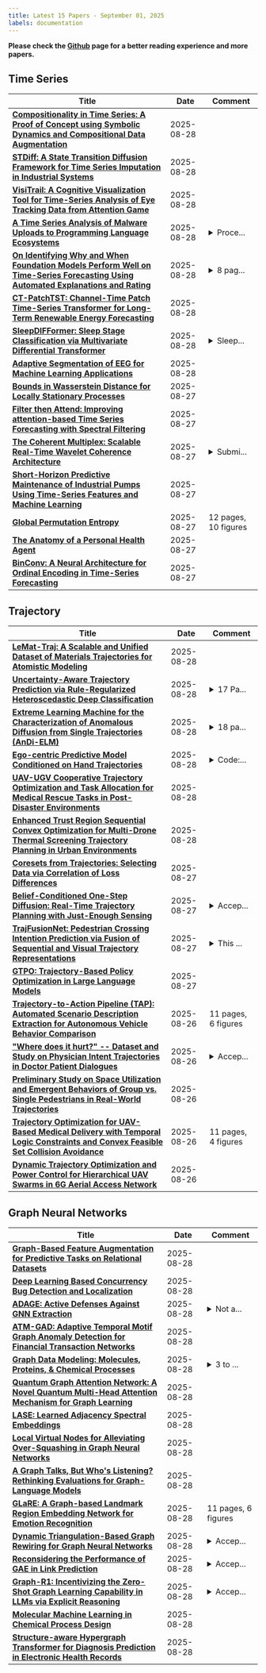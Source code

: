 ```yaml
---
title: Latest 15 Papers - September 01, 2025
labels: documentation
---
```

**Please check the [Github](https://github.com/zezhishao/MTS_Daily_ArXiv) page for a better reading experience and more papers.**

## Time Series
| **Title** | **Date** | **Comment** |
| --- | --- | --- |
| **[Compositionality in Time Series: A Proof of Concept using Symbolic Dynamics and Compositional Data Augmentation](http://arxiv.org/abs/2508.20656v1)** | 2025-08-28 |  |
| **[STDiff: A State Transition Diffusion Framework for Time Series Imputation in Industrial Systems](http://arxiv.org/abs/2508.19011v2)** | 2025-08-28 |  |
| **[VisiTrail: A Cognitive Visualization Tool for Time-Series Analysis of Eye Tracking Data from Attention Game](http://arxiv.org/abs/2508.20522v1)** | 2025-08-28 |  |
| **[A Time Series Analysis of Malware Uploads to Programming Language Ecosystems](http://arxiv.org/abs/2504.15695v2)** | 2025-08-28 | <details><summary>Proce...</summary><p>Proceedings of the 20th International Conference on Availability, Reliability and Security (ARES 2025), Ghent, Springer, pp. 269-285. Please note that this version diverges from the publisher's definite version. A new version will be uploaded once the publisher's embargo period is over</p></details> |
| **[On Identifying Why and When Foundation Models Perform Well on Time-Series Forecasting Using Automated Explanations and Rating](http://arxiv.org/abs/2508.20437v1)** | 2025-08-28 | <details><summary>8 pag...</summary><p>8 pages, 5 Tables, 5 Figures, AI Trustworthiness and Risk Assessment for Challenged Contexts (ATRACC), Appendix</p></details> |
| **[CT-PatchTST: Channel-Time Patch Time-Series Transformer for Long-Term Renewable Energy Forecasting](http://arxiv.org/abs/2501.08620v3)** | 2025-08-28 |  |
| **[SleepDIFFormer: Sleep Stage Classification via Multivariate Differential Transformer](http://arxiv.org/abs/2508.15215v2)** | 2025-08-28 | <details><summary>Sleep...</summary><p>SleepDIFFormer 8 Pages</p></details> |
| **[Adaptive Segmentation of EEG for Machine Learning Applications](http://arxiv.org/abs/2508.20336v1)** | 2025-08-28 |  |
| **[Bounds in Wasserstein Distance for Locally Stationary Processes](http://arxiv.org/abs/2412.03414v2)** | 2025-08-27 |  |
| **[Filter then Attend: Improving attention-based Time Series Forecasting with Spectral Filtering](http://arxiv.org/abs/2508.20206v1)** | 2025-08-27 |  |
| **[The Coherent Multiplex: Scalable Real-Time Wavelet Coherence Architecture](http://arxiv.org/abs/2508.19994v1)** | 2025-08-27 | <details><summary>Submi...</summary><p>Submitted to International Symposium for Signal Processing 2025</p></details> |
| **[Short-Horizon Predictive Maintenance of Industrial Pumps Using Time-Series Features and Machine Learning](http://arxiv.org/abs/2508.19974v1)** | 2025-08-27 |  |
| **[Global Permutation Entropy](http://arxiv.org/abs/2508.19955v1)** | 2025-08-27 | 12 pages, 10 figures |
| **[The Anatomy of a Personal Health Agent](http://arxiv.org/abs/2508.20148v1)** | 2025-08-27 |  |
| **[BinConv: A Neural Architecture for Ordinal Encoding in Time-Series Forecasting](http://arxiv.org/abs/2505.24595v3)** | 2025-08-27 |  |

## Trajectory
| **Title** | **Date** | **Comment** |
| --- | --- | --- |
| **[LeMat-Traj: A Scalable and Unified Dataset of Materials Trajectories for Atomistic Modeling](http://arxiv.org/abs/2508.20875v1)** | 2025-08-28 |  |
| **[Uncertainty-Aware Trajectory Prediction via Rule-Regularized Heteroscedastic Deep Classification](http://arxiv.org/abs/2504.13111v3)** | 2025-08-28 | <details><summary>17 Pa...</summary><p>17 Pages, 9 figures. Accepted to Robotics: Science and Systems(RSS), 2025</p></details> |
| **[Extreme Learning Machine for the Characterization of Anomalous Diffusion from Single Trajectories (AnDi-ELM)](http://arxiv.org/abs/2105.02597v2)** | 2025-08-28 | <details><summary>18 pa...</summary><p>18 pages, 7 figures. Author's Accepted Manuscript of a published article in J. Phys. A: Math. Theor. 54: 334002 (2021). https://doi.org/10.1088/1751-8121/ac13dd</p></details> |
| **[Ego-centric Predictive Model Conditioned on Hand Trajectories](http://arxiv.org/abs/2508.19852v2)** | 2025-08-28 | <details><summary>Code:...</summary><p>Code: github.com/showlab/Ego-PM</p></details> |
| **[UAV-UGV Cooperative Trajectory Optimization and Task Allocation for Medical Rescue Tasks in Post-Disaster Environments](http://arxiv.org/abs/2506.06136v2)** | 2025-08-28 |  |
| **[Enhanced Trust Region Sequential Convex Optimization for Multi-Drone Thermal Screening Trajectory Planning in Urban Environments](http://arxiv.org/abs/2506.06012v3)** | 2025-08-28 |  |
| **[Coresets from Trajectories: Selecting Data via Correlation of Loss Differences](http://arxiv.org/abs/2508.20230v1)** | 2025-08-27 |  |
| **[Belief-Conditioned One-Step Diffusion: Real-Time Trajectory Planning with Just-Enough Sensing](http://arxiv.org/abs/2508.12166v2)** | 2025-08-27 | <details><summary>Accep...</summary><p>Accepted to CoRL 2025 (Conference on Robot Learning)</p></details> |
| **[TrajFusionNet: Pedestrian Crossing Intention Prediction via Fusion of Sequential and Visual Trajectory Representations](http://arxiv.org/abs/2508.19866v1)** | 2025-08-27 | <details><summary>This ...</summary><p>This work has been submitted to IEEE Transactions on Intelligent Vehicles for possible publication</p></details> |
| **[GTPO: Trajectory-Based Policy Optimization in Large Language Models](http://arxiv.org/abs/2508.03772v3)** | 2025-08-27 |  |
| **[Trajectory-to-Action Pipeline (TAP): Automated Scenario Description Extraction for Autonomous Vehicle Behavior Comparison](http://arxiv.org/abs/2502.20353v2)** | 2025-08-26 | 11 pages, 6 figures |
| **["Where does it hurt?" -- Dataset and Study on Physician Intent Trajectories in Doctor Patient Dialogues](http://arxiv.org/abs/2508.19077v1)** | 2025-08-26 | <details><summary>Accep...</summary><p>Accepted at ECAI 2025</p></details> |
| **[Preliminary Study on Space Utilization and Emergent Behaviors of Group vs. Single Pedestrians in Real-World Trajectories](http://arxiv.org/abs/2508.18939v1)** | 2025-08-26 |  |
| **[Trajectory Optimization for UAV-Based Medical Delivery with Temporal Logic Constraints and Convex Feasible Set Collision Avoidance](http://arxiv.org/abs/2506.06038v2)** | 2025-08-26 | 11 pages, 4 figures |
| **[Dynamic Trajectory Optimization and Power Control for Hierarchical UAV Swarms in 6G Aerial Access Network](http://arxiv.org/abs/2508.18702v1)** | 2025-08-26 |  |

## Graph Neural Networks
| **Title** | **Date** | **Comment** |
| --- | --- | --- |
| **[Graph-Based Feature Augmentation for Predictive Tasks on Relational Datasets](http://arxiv.org/abs/2508.20986v1)** | 2025-08-28 |  |
| **[Deep Learning Based Concurrency Bug Detection and Localization](http://arxiv.org/abs/2508.20911v1)** | 2025-08-28 |  |
| **[ADAGE: Active Defenses Against GNN Extraction](http://arxiv.org/abs/2503.00065v3)** | 2025-08-28 | <details><summary>Not a...</summary><p>Not all authors have given their explicit consent</p></details> |
| **[ATM-GAD: Adaptive Temporal Motif Graph Anomaly Detection for Financial Transaction Networks](http://arxiv.org/abs/2508.20829v1)** | 2025-08-28 |  |
| **[Graph Data Modeling: Molecules, Proteins, & Chemical Processes](http://arxiv.org/abs/2508.19356v2)** | 2025-08-28 | <details><summary>3 to ...</summary><p>3 to 4 hours read time. 73 pages. 35 figures</p></details> |
| **[Quantum Graph Attention Network: A Novel Quantum Multi-Head Attention Mechanism for Graph Learning](http://arxiv.org/abs/2508.17630v3)** | 2025-08-28 |  |
| **[LASE: Learned Adjacency Spectral Embeddings](http://arxiv.org/abs/2412.17734v2)** | 2025-08-28 |  |
| **[Local Virtual Nodes for Alleviating Over-Squashing in Graph Neural Networks](http://arxiv.org/abs/2508.20597v1)** | 2025-08-28 |  |
| **[A Graph Talks, But Who's Listening? Rethinking Evaluations for Graph-Language Models](http://arxiv.org/abs/2508.20583v1)** | 2025-08-28 |  |
| **[GLaRE: A Graph-based Landmark Region Embedding Network for Emotion Recognition](http://arxiv.org/abs/2508.20579v1)** | 2025-08-28 | 11 pages, 6 figures |
| **[Dynamic Triangulation-Based Graph Rewiring for Graph Neural Networks](http://arxiv.org/abs/2508.19071v2)** | 2025-08-28 | <details><summary>Accep...</summary><p>Accepted to CIKM 2025</p></details> |
| **[Reconsidering the Performance of GAE in Link Prediction](http://arxiv.org/abs/2411.03845v4)** | 2025-08-28 | <details><summary>Accep...</summary><p>Accepted at CIKM 2025</p></details> |
| **[Graph-R1: Incentivizing the Zero-Shot Graph Learning Capability in LLMs via Explicit Reasoning](http://arxiv.org/abs/2508.17387v2)** | 2025-08-28 | <details><summary>Accep...</summary><p>Accepted at EMNLP 2025</p></details> |
| **[Molecular Machine Learning in Chemical Process Design](http://arxiv.org/abs/2508.20527v1)** | 2025-08-28 |  |
| **[Structure-aware Hypergraph Transformer for Diagnosis Prediction in Electronic Health Records](http://arxiv.org/abs/2508.20500v1)** | 2025-08-28 |  |

